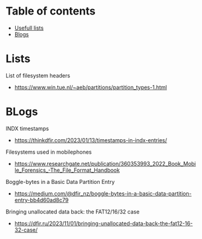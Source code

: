 # Table of contents
- [Usefull lists](#lists)
- [Blogs](#blogs)


# Lists

List of filesystem headers
- https://www.win.tue.nl/~aeb/partitions/partition_types-1.html

# BLogs

INDX timestamps
- https://thinkdfir.com/2023/01/13/timestamps-in-indx-entries/

Filesystems used in mobilephones
- https://www.researchgate.net/publication/360353993_2022_Book_Mobile_Forensics_-The_File_Format_Handbook

Boggle-bytes in a Basic Data Partition Entry
- https://medium.com/@dfir_nz/boggle-bytes-in-a-basic-data-partition-entry-bb4d60ad8c79

Bringing unallocated data back: the FAT12/16/32 case
- https://dfir.ru/2023/11/01/bringing-unallocated-data-back-the-fat12-16-32-case/
